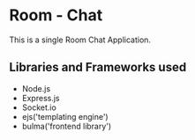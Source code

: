 # Room - Chat

This is a single Room Chat Application.

## Libraries and Frameworks used 
- Node.js
- Express.js
- Socket.io
- ejs('templating engine')
- bulma('frontend library')
